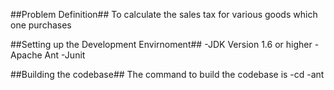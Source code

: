 ##Problem Definition##
To calculate the sales tax for various goods which one purchases

##Setting up the Development Envirnoment##
-JDK Version 1.6 or higher
-Apache Ant
-Junit

##Building the codebase##
 The command to build the codebase is
-cd <path to build.xml>
-ant